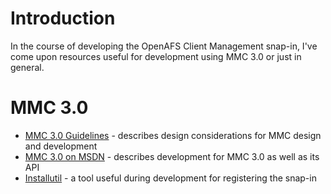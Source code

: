 # Introduction #

In the course of developing the OpenAFS Client Management snap-in, I've come upon resources useful for development using MMC 3.0 or just in general.

# MMC 3.0 #

  * [MMC 3.0 Guidelines](http://msdn.microsoft.com/en-us/library/bb246454(VS.85).aspx) - describes design considerations for MMC design and development
  * [MMC 3.0 on MSDN](http://msdn.microsoft.com/en-us/library/bb905327.aspx) - describes development for MMC 3.0 as well as its API
  * [Installutil](http://msdn.microsoft.com/en-us/library/50614e95.aspx) - a tool useful during development for registering the snap-in